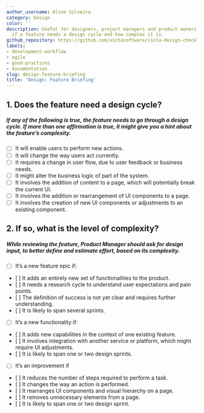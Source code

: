 ```yaml
---
author_username: Aline Silveira
category: Design
color: ''
description: Useful for designers, project managers and product owners, to understand
  if a feature needs a design cycle and how complex it is.
github_repository: https://github.com/vintasoftware/vinta-design-checklists/tree/master/feature-briefing
labels:
- development-workflow
- agile
- good-practices
- documentation
slug: design-feature-briefing
title: 'Design: Feature Briefing'
---
```

## 1. Does the feature need a design cycle?
##### If any of the following is true, the feature needs to go through a design cycle. If more than one affirmation is true, it might give you a hint about the feature’s complexity. 
* [ ] It will enable users to perform new actions.
* [ ] It will change the way users act currently.
* [ ] It requires a change in user flow,  due to user feedback or business needs. 
* [ ] It might alter the business logic of part of the system. 
* [ ] It involves the addition of content to a page, which will potentially break the current UI.
* [ ] It involves the addition or rearrangement of UI components to a page.
* [ ] It involves the creation of new UI components or adjustments to an existing component.

## 2. If so, what is the level of complexity?
##### While reviewing the feature, Product Manager should ask for design input, to better define and estimate effort, based on its complexity.

* [ ] It’s a new feature epic if: 
*    [ ] It adds an entirely new set of functionalities to the product.
*    [ ] It needs a research cycle to understand user expectations and pain points.
*    [ ] The definition of success is not yet clear and requires further understanding.
*    [ ] It is likely to span several sprints.

* [ ] It’s a new functionality if:
*    [ ] It adds new capabilities in the context of one existing feature.
*    [ ] It involves integration with another service or platform, which might require UI adjustments.
*    [ ] It is likely to span one or two design sprints.

* [ ] It’s an improvement if
*    [ ] It reduces the number of steps required to perform a task.
*    [ ] It changes the way an action is performed.
*    [ ] It rearranges UI components and visual hierarchy on a page.
*    [ ] It removes unnecessary elements from a page.
*    [ ] It is likely to span one or two design sprint.
